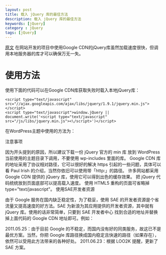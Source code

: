 ```yaml
---
layout: post
title: 载入 jQuery 库的最佳方法
description: 载入 jQuery 库的最佳方法
keywords: [jQuery]
category : jQuery
tags: [jQuery]
---
```

[原文](http://lightcss.com/best-way-to-include-jquery/)
在网站开发的项目中使用Google CDN的jQuery库虽然加载速度很快，但调用本地服务器的库才可以确保万无一失。

<H1>使用方法</H1>
使用下面的代码可以在Google CDN库获取失败时载入本地jQuery库：

    <script type="text/javascript" src="//ajax.googleapis.com/ajax/libs/jquery/1.9.1/jquery.min.js"></script>
    <script type="text/javascript">window.jQuery || document.write('<script type="text/javascript" src="/js/libs/jquery.min.js"><\/script>')</script>
在WordPress主题中使用的方法为：

<script type="text/javascript" src="//ajax.googleapis.com/ajax/libs/jquery/1.9.1/jquery.min.js"></script>
<script type="text/javascript">window.jQuery || document.write('<script type="text/javascript" src="<?php echo get_template_directory_uri(); ?>/jquery.min.js"><\/script>')</script>
注意事项

因为开头提到的原因，所以建议下载一份 jQuery 官方的 min 库 放到 WordPress 当前使用的主题目录下调用，不要使用 wp-includes 里面的库。
Google CDN 库的地址采用了协议相对路径，它可以很好的解决 https 引起的一些问题，具体可以看 Paul Irish 的介绍，当然你依旧可以使用带「http:」的路径。
许多网站都采用 Google CDN 提供的 jQuery 库，使用它可以得到出色的缓存效果。
把 jQuery 代码统统放到页面底部可以提高载入速度。
使用 HTML5 重构的页面可省略掉 type="text/javascript"。
使用SAE开发者资源

由于 Google 服务在国内缺乏稳定性，为了稳妥，使用 SAE 的开发者资源是个省流量又提高速度的好方法。SAE 为新浪为其应用提供的开发者资源，其中就有 jQuery 库。使用的话非常简单，只要到 SAE 开发者中心 找到合适的地址并替换掉上面代码的 Google CDN 地址即可。例如：

<script type="text/javascript" src="//lib.sinaapp.com/js/jquery/1.9.0/jquery.min.js"></script>
<script type="text/javascript">window.jQuery || document.write('<script type="text/javascript" src="/js/libs/jquery.min.js"><\/script>')</script>
2011.05.25：由于目前 Google 的不稳定，而国内没有好的同类服务，故这已不是最优方案。当然，你把 Google 库路径换成国内稳定且快速的路径（如果存在），依然可以受用此方法带来的各种好处。
2011.06.23：根据 LOO2K 提醒，更新了 SAE 方案。